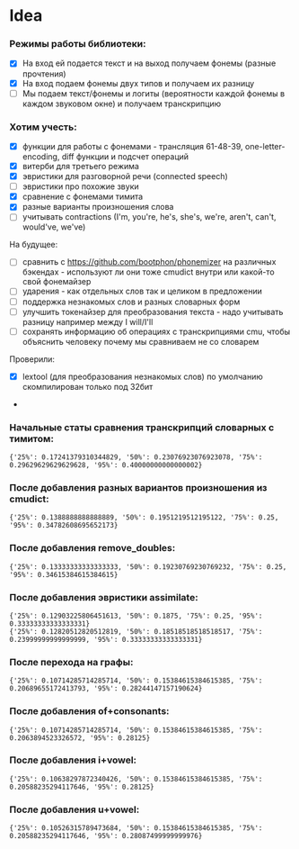 # Idea

### Режимы работы библиотеки:

- [x] На вход ей подается текст и на выход получаем фонемы (разные прочтения)
- [x] На вход подаем фонемы двух типов и получаем их разницу
- [ ] Мы подаем текст/фонемы и логиты (вероятности каждой фонемы в каждом звуковом окне) и получаем транскрипцию

### Хотим учесть:

- [x] функции для работы с фонемами - трансляция 61-48-39, one-letter-encoding, diff функции и подсчет операций
- [x] витерби для третьего режима
- [x] эвристики для разговорной речи (connected speech)
- [ ] эвристики про похожие звуки
- [x] сравнение с фонемами тимита
- [x] разные варианты произношения слова
- [ ] учитывать contractions (I'm, you're, he's, she's, we're, aren't, can't, would've, we've)

На будущее:
- [ ] сравнить с https://github.com/bootphon/phonemizer на различных бэкендах - используют ли они тоже cmudict внутри или какой-то свой фонемайзер
- [ ] ударения - как отдельных слов так и целиком в предложении
- [ ] поддержка незнакомых слов и разных словарных форм
- [ ] улучшить токенайзер для преобразования текста - надо учитывать разницу например между I will/I'll
- [ ] сохранять информацию об операциях с транскрипциями cmu, чтобы объяснить человеку почему мы сравниваем не со словарем

Проверили:
- [x] lextool (для преобразования незнакомых слов) по умолчанию скомпилирован только под 32бит
-

### Начальные статы сравнения транскрипций словарных с тимитом:

```
{'25%': 0.17241379310344829, '50%': 0.23076923076923078, '75%': 0.29629629629629628, '95%': 0.40000000000000002}
```

### После добавления разных вариантов произношения из cmudict:

```
{'25%': 0.1388888888888889, '50%': 0.1951219512195122, '75%': 0.25, '95%': 0.34782608695652173}
```

### После добавления remove_doubles:

```
{'25%': 0.13333333333333333, '50%': 0.19230769230769232, '75%': 0.25, '95%': 0.34615384615384615}
```

### После добавления эвристики assimilate:

```
{'25%': 0.12903225806451613, '50%': 0.1875, '75%': 0.25, '95%': 0.33333333333333331}
{'25%': 0.12820512820512819, '50%': 0.18518518518518517, '75%': 0.23999999999999999, '95%': 0.33333333333333331}
```

### После перехода на графы:
```
{'25%': 0.10714285714285714, '50%': 0.15384615384615385, '75%': 0.20689655172413793, '95%': 0.28244147157190624}
```

### После добавления of+consonants:
```
{'25%': 0.10714285714285714, '50%': 0.15384615384615385, '75%': 0.2063894523326572, '95%': 0.28125}
```

### После добавления i+vowel:
```
{'25%': 0.10638297872340426, '50%': 0.15384615384615385, '75%': 0.20588235294117646, '95%': 0.28125}
```

### После добавления u+vowel:
```
{'25%': 0.10526315789473684, '50%': 0.15384615384615385, '75%': 0.20588235294117646, '95%': 0.28087499999999976}
```
